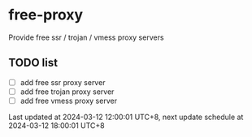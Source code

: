
# free-proxy
Provide free ssr / trojan / vmess proxy servers


## TODO list
- [ ] add free ssr proxy server
- [ ] add free trojan proxy server
- [ ] add free vmess proxy server

Last updated at 2024-03-12 12:00:01 UTC+8, next update schedule at 2024-03-12 18:00:01 UTC+8

